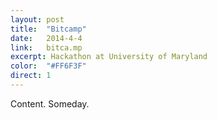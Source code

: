 ```yaml
---
layout: post
title:  "Bitcamp"
date:   2014-4-4
link:	bitca.mp
excerpt: Hackathon at University of Maryland
color:	"#FF6F3F"
direct: 1
---
```

Content. Someday.